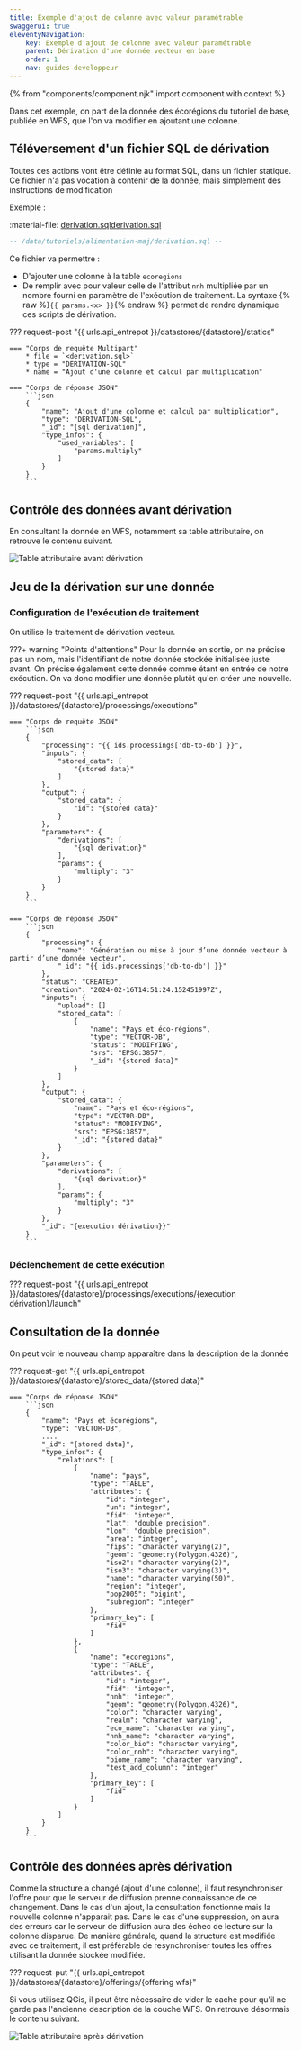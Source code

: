 ```yaml
---
title: Exemple d'ajout de colonne avec valeur paramétrable
swaggerui: true
eleventyNavigation:
    key: Exemple d'ajout de colonne avec valeur paramétrable
    parent: Dérivation d'une donnée vecteur en base
    order: 1
    nav: guides-developpeur
---
```



{% from "components/component.njk" import component with context %}


Dans cet exemple, on part de la donnée des écorégions du tutoriel de base, publiée en WFS, que l'on va modifier en ajoutant une colonne.

## Téléversement d'un fichier SQL de dérivation

Toutes ces actions vont être définie au format SQL, dans un fichier statique. Ce fichier n'a pas vocation à contenir de la donnée, mais simplement des instructions de modification

Exemple :

:material-file: <a id="link-sql" 
     download="derivation.sql" 
     href="/data/tutoriels/alimentation-maj/derivation.sql" 
     target="_self" 
     class="fr-link fr-link--download">
  derivation.sql<span class="fr-link__detail">derivation.sql</span>
  </a>

```sql title="Contenu"
-- /data/tutoriels/alimentation-maj/derivation.sql --
```

Ce fichier va permettre :

- D'ajouter une colonne à la table `ecoregions`
- De remplir avec pour valeur celle de l'attribut `nnh` multipliée par un nombre fourni en paramètre de l'exécution de traitement. La syntaxe {% raw %}`{{ params.<x> }}`{% endraw %} permet de rendre dynamique ces scripts de dérivation.


??? request-post "{{ urls.api_entrepot }}/datastores/{datastore}/statics"

    === "Corps de requête Multipart"
        * file = `<derivation.sql>`
        * type = "DERIVATION-SQL"
        * name = "Ajout d'une colonne et calcul par multiplication"

    === "Corps de réponse JSON"
        ```json
        {
            "name": "Ajout d'une colonne et calcul par multiplication",
            "type": "DERIVATION-SQL",
            "_id": "{sql derivation}",
            "type_infos": {
                "used_variables": [
                    "params.multiply"
                ]
            }
        }
        ```

## Contrôle des données avant dérivation

En consultant la donnée en WFS, notamment sa table attributaire, on retrouve le contenu suivant.

![Table attributaire avant dérivation](/img/guides-developpeur/vecteur/derivation_avant.png)

## Jeu de la dérivation sur une donnée

### Configuration de l'exécution de traitement

On utilise le traitement de dérivation vecteur.

???+ warning "Points d'attentions"
Pour la donnée en sortie, on ne précise pas un nom, mais l'identifiant de notre donnée stockée initialisée juste avant. On précise également cette donnée comme étant en entrée de notre exécution. On va donc modifier une donnée plutôt qu'en créer une nouvelle.

??? request-post "{{ urls.api_entrepot }}/datastores/{datastore}/processings/executions"

    === "Corps de requête JSON"
        ```json
        {
            "processing": "{{ ids.processings['db-to-db'] }}",
            "inputs": {
                "stored_data": [
                    "{stored data}"
                ]
            },
            "output": {
                "stored_data": {
                    "id": "{stored data}"
                }
            },
            "parameters": {
                "derivations": [
                    "{sql derivation}"
                ],
                "params": {
                    "multiply": "3"
                }
            }
        }
        ```

    === "Corps de réponse JSON"
        ```json
        {
            "processing": {
    	        "name": "Génération ou mise à jour d’une donnée vecteur à partir d’une donnée vecteur",
                "_id": "{{ ids.processings['db-to-db'] }}"
            },
            "status": "CREATED",
            "creation": "2024-02-16T14:51:24.152451997Z",
            "inputs": {
                "upload": []
                "stored_data": [
                    {
                        "name": "Pays et éco-régions",
                        "type": "VECTOR-DB",
                        "status": "MODIFYING",
                        "srs": "EPSG:3857",
                        "_id": "{stored data}"
                    }
                ]
            },
            "output": {
                "stored_data": {
                    "name": "Pays et éco-régions",
                    "type": "VECTOR-DB",
                    "status": "MODIFYING",
                    "srs": "EPSG:3857",
                    "_id": "{stored data}"
                }
            },
            "parameters": {
                "derivations": [
                    "{sql derivation}"
                ],
                "params": {
                    "multiply": "3"
                }
            },
            "_id": "{execution dérivation}}"
        }
        ```

### Déclenchement de cette exécution

??? request-post "{{ urls.api_entrepot }}/datastores/{datastore}/processings/executions/{execution dérivation}/launch"

## Consultation de la donnée

On peut voir le nouveau champ apparaître dans la description de la donnée

??? request-get "{{ urls.api_entrepot }}/datastores/{datastore}/stored_data/{stored data}"

    === "Corps de réponse JSON"
        ```json
        {
            "name": "Pays et écorégions",
            "type": "VECTOR-DB",
            ....
            "_id": "{stored data}",
            "type_infos": {
                "relations": [
                    {
                        "name": "pays",
                        "type": "TABLE",
                        "attributes": {
                            "id": "integer",
                            "un": "integer",
                            "fid": "integer",
                            "lat": "double precision",
                            "lon": "double precision",
                            "area": "integer",
                            "fips": "character varying(2)",
                            "geom": "geometry(Polygon,4326)",
                            "iso2": "character varying(2)",
                            "iso3": "character varying(3)",
                            "name": "character varying(50)",
                            "region": "integer",
                            "pop2005": "bigint",
                            "subregion": "integer"
                        },
                        "primary_key": [
                            "fid"
                        ]
                    },
                    {
                        "name": "ecoregions",
                        "type": "TABLE",
                        "attributes": {
                            "id": "integer",
                            "fid": "integer",
                            "nnh": "integer",
                            "geom": "geometry(Polygon,4326)",
                            "color": "character varying",
                            "realm": "character varying",
                            "eco_name": "character varying",
                            "nnh_name": "character varying",
                            "color_bio": "character varying",
                            "color_nnh": "character varying",
                            "biome_name": "character varying",
                            "test_add_column": "integer"
                        },
                        "primary_key": [
                            "fid"
                        ]
                    }
                ]
            }
        }
        ```

## Contrôle des données après dérivation

Comme la structure a changé (ajout d'une colonne), il faut resynchroniser l'offre pour que le serveur de diffusion prenne connaissance de ce changement. Dans le cas d'un ajout, la consultation fonctionne mais la nouvelle colonne n'apparait pas. Dans le cas d'une suppression, on aura des erreurs car le serveur de diffusion aura des échec de lecture sur la colonne disparue. De manière générale, quand la structure est modifiée avec ce traitement, il est préférable de resynchroniser toutes les offres utilisant la donnée stockée modifiée.

??? request-put "{{ urls.api_entrepot }}/datastores/{datastore}/offerings/{offering wfs}"


Si vous utilisez QGis, il peut être nécessaire de vider le cache pour qu'il ne garde pas l'ancienne description de la couche WFS. On retrouve désormais le contenu suivant.

![Table attributaire après dérivation](../../assets/images/derivation_apres.png)
